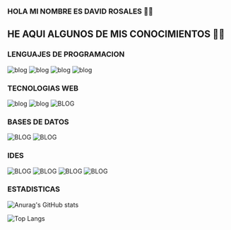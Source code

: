 ### HOLA MI NOMBRE ES DAVID ROSALES 👋🏼
## HE AQUI ALGUNOS DE MIS CONOCIMIENTOS 🫡🤖  

### LENGUAJES DE PROGRAMACION
![blog](https://img.shields.io/badge/C%23-239120?style=for-the-badge&logo=c-sharp&logoColor=white)
![blog](https://img.shields.io/badge/.NET-5C2D91?style=for-the-badge&logo=.net&logoColor=white)
![blog](https://img.shields.io/badge/Java-E34?style=for-the-badge&logo=openjdk&logoColor=white)
![blog](	https://img.shields.io/badge/PHP-777BB4?style=for-the-badge&logo=php&logoColor=white)

### TECNOLOGIAS WEB

![blog](https://img.shields.io/badge/HTML5-E34F26?style=for-the-badge&logo=html5&logoColor=white)
![blog](	https://img.shields.io/badge/CSS3-1572B6?style=for-the-badge&logo=css3&logoColor=white)
![BLOG](https://img.shields.io/badge/JavaScript-F7DF1E?style=for-the-badge&logo=javascript&logoColor=black)

### BASES DE DATOS
![BLOG](https://img.shields.io/badge/MySQL-005C84?style=for-the-badge&logo=mysql&logoColor=white)
![BLOG](https://img.shields.io/badge/MariaDB-003545?style=for-the-badge&logo=mariadb&logoColor=white)

### IDES
![BLOG](	https://img.shields.io/badge/Visual_Studio-5C2D91?style=for-the-badge&logo=visual%20studio&logoColor=white)
![BLOG](	https://img.shields.io/badge/apache%20netbeans-1B6AC6?style=for-the-badge&logo=apache%20netbeans%20IDE&logoColor=white)
![BLOG](	https://img.shields.io/badge/Eclipse-2C2255?style=for-the-badge&logo=eclipse&logoColor=white)
![BLOG](https://img.shields.io/badge/Visual_Studio_Code-0078D4?style=for-the-badge&logo=visual%20studio%20code&logoColor=white
)

### ESTADISTICAS
![Anurag's GitHub stats](https://github-readme-stats.vercel.app/api?username=Rosvel97&show_icons=true&theme=radical)

![Top Langs](https://github-readme-stats.vercel.app/api/top-langs/?username=Rosvel97&hide_progress=true)
